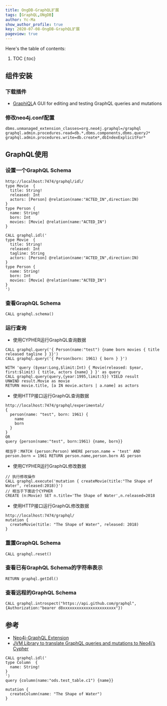 ```yaml
---
title: OngDB-GraphQL扩展
tags: [GraphQL,ONgDB]
author: Yc-Ma
show_author_profile: true
key: 2020-07-08-OngDB-GraphQL扩展
pageview: true
---
```


Here's the table of contents:
1. TOC
{:toc}

## 组件安装
### 下载插件
- [GraphiQL](https://www.electronjs.org/apps/graphiql)A GUI for editing and testing GraphQL queries and mutations

### 修改neo4j.conf配置
```
dbms.unmanaged_extension_classes=org.neo4j.graphql=/graphql
graphql.admin.procedures.read=db.*,dbms.components,dbms.queryJ*
graphql.admin.procedures.write=db.create*,dbIndexExplicitFor*
```

## GraphQL使用
### 设置一个GraphQL Schema
```
http://localhost:7474/graphql/idl/
type Movie  {
  title: String!
  released: Int
  actors: [Person] @relation(name:"ACTED_IN",direction:IN)
}
type Person {
  name: String!
  born: Int
  movies: [Movie] @relation(name:"ACTED_IN")
}
```
```
CALL graphql.idl('
type Movie  {
  title: String!
  released: Int
  tagline: String
  actors: [Person] @relation(name:"ACTED_IN",direction:IN)
}
type Person {
  name: String!
  born: Int
  movies: [Movie] @relation(name:"ACTED_IN")
}
')
```
### 查看GraphQL Schema
```
CALL graphql.schema()
```
### 运行查询
- 使用CYPHER运行GraphQL查询数据

```
CALL graphql.query('{ Person(name:"test") {name born movies { title released tagline } }}')
CALL graphql.query('{ Person(born: 1961) { born } }')
```

```
WITH 'query ($year:Long,$limit:Int) { Movie(released: $year, first:$limit) { title, actors {name} } }' as query
CALL graphql.query(query,{year:1995,limit:5}) YIELD result
UNWIND result.Movie as movie
RETURN movie.title, [a IN movie.actors | a.name] as actors
```

- 使用HTTP接口运行GraphQL查询数据

```
http://localhost:7474/graphql/experimental/
{
  person(name: "test", born: 1961) {
    name
    born
  }
}
OR
query {person(name:"test", born:1961) {name, born}}

相当于：MATCH (person:Person) WHERE person.name = 'test' AND person.born = 1961 RETURN person.name,person.born AS person
```

- 使用CYPHER运行GraphQL修改数据

```
// 执行修改操作
CALL graphql.execute('mutation { createMovie(title:"The Shape of Water", released:2018)}')
// 相当于下面这个CYPHER
CREATE (n:Movie) SET n.title='The Shape of Water',n.released=2018
```
- 使用HTTP接口运行GraphQL修改数据

```
http://localhost:7474/graphql/
mutation {
  createMovie(title: "The Shape of Water", released: 2018)
}
```

### 重置GraphQL Schema
```
CALL graphql.reset()
```

### 查看已有GraphQL Schema的字符串表示
```
RETURN graphql.getIdl()
```

### 查看远程的GraphQL Schema
```
CALL graphql.introspect("https://api.github.com/graphql",{Authorization:"bearer d8xxxxxxxxxxxxxxxxxxxxxxx"})
```

## 参考
- [Neo4j-GraphQL Extension](https://github.com/neo4j-graphql/neo4j-graphql)
- [JVM Library to translate GraphQL queries and mutations to Neo4j’s Cypher](https://github.com/neo4j-graphql/neo4j-graphql-java)

```
CALL graphql.idl('
type Column  {
  name: String!
}
')
query {column(name:"ods.test_table.c1") {name}}

mutation {
  createColumn(name: "The Shape of Water")
}
```

